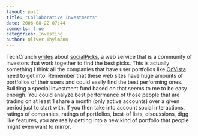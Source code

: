 ```yaml
---
layout: post
title: "Collaborative Investments"
date: 2006-08-22 07:44
comments: true
categories: Investing
author: Oliver Thylmann
---
```






TechCrunch [writes](http://www.techcrunch.com/2006/08/21/socialpicks-enables-collaborative-investment-research/) about [socialPicks](http://socialpicks.com/about/beta), a web service that is a community of investors that work together to find the best picks. This is actually something I think all the companies that have user portfolios like [OnVista](http://onvista.de/) need to get into. Remember that these web sites have huge amounts of portfolios of their users and could easily find the best performing ones. Building a special investment fund based on that seems to me to be easy enough. You could analyze best performance of those people that are trading on at least 1 share a month (only active accounts) over a given period just to start with. If you then take into account social interactions, ratings of companies, ratings of portfolios, best-of lists, discussions, digg like features, you are really getting into a new kind of portfolio that people might even want to mirror.






